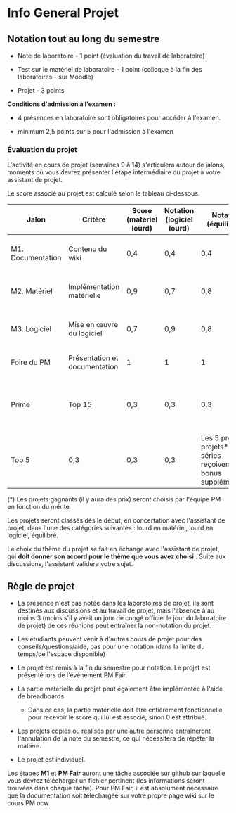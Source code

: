 # Info General Projet

## Notation tout au long du semestre

*   Note de laboratoire - 1 point (évaluation du travail de laboratoire)
    
*   Test sur le matériel de laboratoire - 1 point (colloque à la fin des laboratoires - sur Moodle)
    
*   Projet - 3 points

**Conditions d'admission à l'examen :**

*   4 présences en laboratoire sont obligatoires pour accéder à l'examen.
    
*   minimum 2,5 points sur 5 pour l'admission à l'examen
    
    

### Évaluation du projet

L'activité en cours de projet (semaines 9 à 14) s'articulera autour de jalons, moments où vous devrez présenter l'étape intermédiaire du projet à votre assistant de projet.

Le score associé au projet est calculé selon le tableau ci-dessous.

| Jalon | Critère | Score (matériel lourd) | Notation (logiciel lourd) | Notation (équilibrée) | Condition de notation | Date limite |
| --- | --- | --- | --- | --- | --- | --- |
| M1. Documentation | Contenu du wiki | 0,4 | 0,4 | 0,4 | selon la liste des exigences minimales | semaine 10 |
| M2. Matériel | Implémentation matérielle | 0,9 | 0,7 | 0,8 | selon la liste des exigences minimales | semaine 12 |
| M3. Logiciel | Mise en œuvre du logiciel | 0,7 | 0,9 | 0,8 | selon la liste des exigences minimales | semaine 13 |
| Foire du PM | Présentation et documentation | 1   | 1   | 1   | participation à la foire PM | semaine 14 (29 mai) |
| Prime | Top 15 | 0,3 | 0,3 | 0,3 | Les 15 premiers projets\* des 3 séries reçoivent un bonus |     |
| Top 5 | 0,3 | 0,3 | 0,3 | Les 5 premiers projets\* des 3 séries reçoivent un bonus supplémentaire |     |


(\*) Les projets gagnants (il y aura des prix) seront choisis par l'équipe PM en fonction du mérite 

Les projets seront classés dès le début, en concertation avec l'assistant de projet, dans l'une des catégories suivantes : lourd en matériel, lourd en logiciel, équilibré.



Le choix du thème du projet se fait en échange avec l'assistant de projet, qui **doit donner son accord pour le thème que vous avez choisi** . Suite aux discussions, l'assistant validera votre sujet.



## Règle de projet

*   La présence n'est pas notée dans les laboratoires de projet, ils sont destinés aux discussions et au travail de projet, mais l'absence à au moins 3 (moins s'il y avait un jour de congé officiel le jour du laboratoire de projet) de ces réunions peut entraîner la non-notation du projet.
    
*   Les étudiants peuvent venir à d'autres cours de projet pour des conseils/questions/aide, pas pour une notation (dans la limite du temps/de l'espace disponible)
    
*   Le projet est remis à la fin du semestre pour notation. Le projet est présenté lors de l'événement PM Fair.
    
*   La partie matérielle du projet peut également être implémentée à l'aide de breadboards
    
    *   Dans ce cas, la partie matérielle doit être entièrement fonctionnelle pour recevoir le score qui lui est associé, sinon 0 est attribué.
        
*   Les projets copiés ou réalisés par une autre personne entraîneront l'annulation de la note du semestre, ce qui nécessitera de répéter la matière.
    
*   Le projet est individuel.
    

Les étapes **M1** et **PM Fair** auront une tâche associée sur github sur laquelle vous devrez télécharger un fichier pertinent (les informations seront trouvées dans chaque tâche). Pour PM Fair, il est absolument nécessaire que la documentation soit téléchargée sur votre propre page wiki sur le cours PM ocw.

